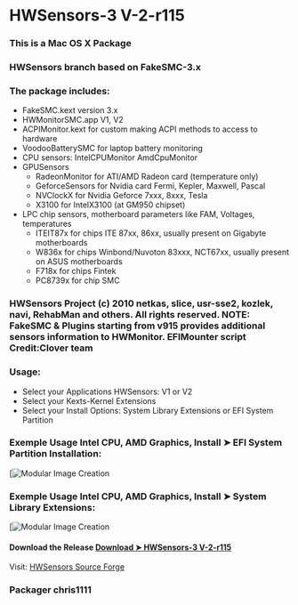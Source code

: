 # HWSensors-3 V-2-r115

### This is a Mac OS X Package

### HWSensors branch based on FakeSMC-3.x

### The package includes:
- FakeSMC.kext version 3.x
- HWMonitorSMC.app V1, V2
- ACPIMonitor.kext for custom making ACPI methods to access to hardware
- VoodooBatterySMC for laptop battery monitoring
- CPU sensors:
    IntelCPUMonitor
    AmdCpuMonitor
- GPUSensors
    - RadeonMonitor  for ATI/AMD Radeon card (temperature only)
    - GeforceSensors for Nvidia card Fermi, Kepler, Maxwell, Pascal
    - NVClockX for Nvidia Geforce 7xxx, 8xxx, Tesla
    - X3100 for IntelX3100 (at GM950 chipset)
- LPC chip sensors, motherboard parameters like FAM, Voltages, temperatures
   - ITEIT87x  for chips ITE 87xx, 86xx, usually present on Gigabyte motherboards
   - W836x  for chips Winbond/Nuvoton 83xxx, NCT67xx, usually present on ASUS motherboards
   - F718x  for chips Fintek 
   - PC8739x for chip SMC

### HWSensors Project (c) 2010 netkas, slice, usr-sse2, kozlek, navi, RehabMan and others. All rights reserved. NOTE: FakeSMC & Plugins starting from v915 provides additional sensors information to HWMonitor. EFIMounter script Credit:Clover team 

### Usage: 
   - Select your Applications HWSensors: V1 or V2
   - Select your Kexts-Kernel Extensions 
   - Select your Install Options: System Library Extensions or EFI System Partition

### Exemple Usage Intel CPU, AMD Graphics, Install ➤ EFI System Partition Installation:
[![Modular Image Creation](https://i62.servimg.com/u/f62/18/50/18/69/esp_ca10.jpg) 


### Exemple Usage Intel CPU, AMD Graphics, Install ➤ System Library Extensions: 
[![Modular Image Creation](https://i62.servimg.com/u/f62/18/50/18/69/sle-ca11.png)

#### Download the Release [Download ➤ HWSensors-3 V-2-r115](https://github.com/chris1111/HWSensors-3-V-2-r115/releases/tag/V3)


Visit: [HWSensors Source Forge](https://sourceforge.net/projects/hwsensors3.hwsensors.p/files/?source=navbar)

### Packager chris1111
